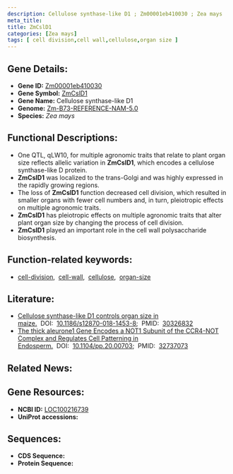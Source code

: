 ```yaml
---
description: Cellulose synthase-like D1 ; Zm00001eb410030 ; Zea mays
meta_title:
title: ZmCslD1
categories: [Zea mays]
tags: [ cell division,cell wall,cellulose,organ size ]
---
```


## Gene Details:
- **Gene ID:**	[Zm00001eb410030](https://www.maizegdb.org/gene_center/gene/Zm00001eb410030)
- **Gene Symbol:** <u>ZmCslD1</u>
- **Gene Name:** Cellulose synthase-like D1
- **Genome:** [Zm-B73-REFERENCE-NAM-5.0](https://www.maizegdb.org/genome/assembly/Zm-B73-REFERENCE-NAM-5.0)
- **Species:** *Zea mays*

## Functional Descriptions:
   - One QTL, qLW10, for multiple agronomic traits that relate to plant organ size reflects allelic variation in **ZmCslD1**, which encodes a cellulose synthase-like D protein.
   - **ZmCslD1** was localized to the trans-Golgi and was highly expressed in the rapidly growing regions.
   - The loss of **ZmCslD1** function decreased cell division, which resulted in smaller organs with fewer cell numbers and, in turn, pleiotropic effects on multiple agronomic traits.
   - **ZmCslD1** has pleiotropic effects on multiple agronomic traits that alter plant organ size by changing the process of cell division.
   - **ZmCslD1** played an important role in the cell wall polysaccharide biosynthesis.

## Function-related keywords:
- [cell-division](/tags/cell-division/),&nbsp;&nbsp;[cell-wall](/tags/cell-wall/),&nbsp;&nbsp;[cellulose](/tags/cellulose/),&nbsp;&nbsp;[organ-size](/tags/organ-size/)

## Literature:
   - [Cellulose synthase-like D1 controls organ size in maize.]( https://bmcplantbiol.biomedcentral.com/articles/10.1186/s12870-018-1453-8)&nbsp;&nbsp;DOI:&nbsp;&nbsp;[10.1186/s12870-018-1453-8](https://bmcplantbiol.biomedcentral.com/articles/10.1186/s12870-018-1453-8);&nbsp;&nbsp;PMID:&nbsp;&nbsp;[30326832](https://pubmed.ncbi.nlm.nih.gov/30326832/)
   - [The thick aleurone1 Gene Encodes a NOT1 Subunit of the CCR4-NOT Complex and Regulates Cell Patterning in Endosperm.]( https://academic.oup.com/plphys/article/184/2/960/6117901?login=true)&nbsp;&nbsp;DOI:&nbsp;&nbsp;[10.1104/pp.20.00703](https://academic.oup.com/plphys/article/184/2/960/6117901?login=true);&nbsp;&nbsp;PMID:&nbsp;&nbsp;[32737073](https://pubmed.ncbi.nlm.nih.gov/32737073/)

## Related News:

## Gene Resources:
- **NCBI ID:** [LOC100216739](https://www.ncbi.nlm.nih.gov/gene/?term=LOC100216739)
- **UniProt accessions:** [](https://www.uniprot.org/uniprotkb//entry)



## Sequences:
- **CDS Sequence:**
- **Protein Sequence:**
